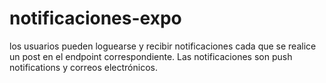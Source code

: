# notificaciones-expo
los usuarios pueden loguearse y recibir notificaciones cada que se realice un post en el endpoint correspondiente.
Las notificaciones son push notifications y correos electrónicos.
